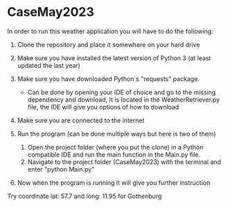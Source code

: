 # CaseMay2023
In order to run this weather application you will have to do the following:

1. Clone the repository and place it somewhere on your hard drive

2. Make sure you have installed the latest version of Python 3 (at least updated the last year)

3. Make sure you have downloaded Python´s "requests" package.
   * Can be done by opening your IDE of choice and go to the missing dependency and download, It 
   is located in the WeatherRetriever.py file, the IDE will give you options of how to download

4. Make sure you are connected to the internet

5. Run the program (can be done multiple ways but here is two of them)
   1. Open the project folder (where you put the clone) in a Python compatible IDE and run the 
   main function in the Main.py file.
   2. Navigate to the project folder (CaseMay2023) with the terminal and enter "python Main.py"

6. Now when the program is running it will give you further instruction

Try coordinate lat: 57.7 and long: 11.95 for Gothenburg
